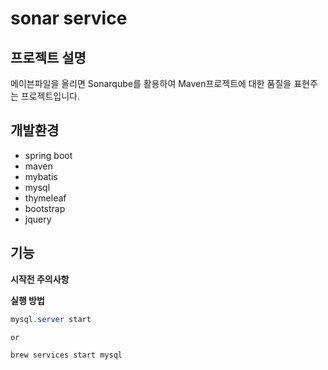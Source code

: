 # sonar service

## 프로젝트 설명
메이븐파일을 올리면 Sonarqube를 활용하여 Maven프로젝트에 대한 품질을 표현주는 프로젝트입니다.

## 개발환경
- spring boot
- maven
- mybatis
- mysql
- thymeleaf
- bootstrap
- jquery

## 기능



**시작전 주의사항**



**실행 방법**

```java
mysql.server start

or

brew services start mysql
```
